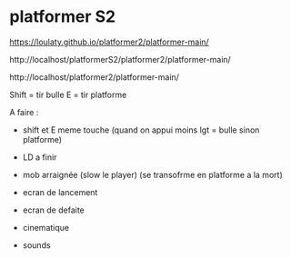 # platformer S2

https://loulaty.github.io/platformer2/platformer-main/

http://localhost/platformerS2/platformer2/platformer-main/

http://localhost/platformer2/platformer-main/



Shift = tir bulle
E = tir platforme


A faire :

- shift et E meme touche (quand on appui moins lgt = bulle sinon platforme)

- LD a finir

- mob arraignée (slow le player) (se transofrme en platforme a la mort)

- ecran de lancement

- ecran de defaite

- cinematique 

- sounds
